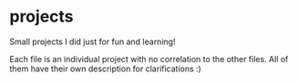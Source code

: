 # projects
Small projects I did just for fun and learning!

Each file is an individual project with no correlation to the other files. All of them have their own description for clarifications :) 
